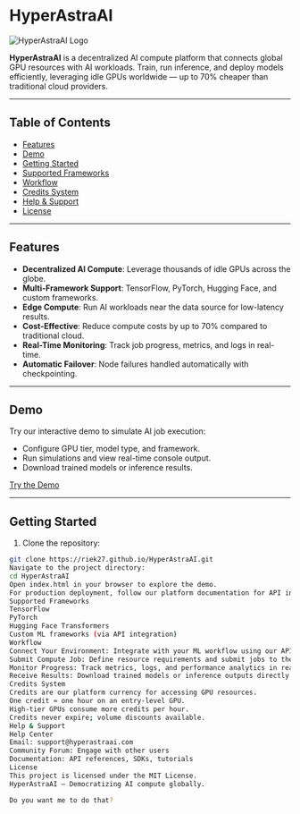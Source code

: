 # HyperAstraAI

![HyperAstraAI Logo](path-to-my-logo.png)

**HyperAstraAI** is a decentralized AI compute platform that connects global GPU resources with AI workloads. Train, run inference, and deploy models efficiently, leveraging idle GPUs worldwide — up to 70% cheaper than traditional cloud providers.

---

## Table of Contents

- [Features](#features)  
- [Demo](#demo)  
- [Getting Started](#getting-started)  
- [Supported Frameworks](#supported-frameworks)  
- [Workflow](#workflow)  
- [Credits System](#credits-system)  
- [Help & Support](#help--support)  
- [License](#license)  

---

## Features

- **Decentralized AI Compute**: Leverage thousands of idle GPUs across the globe.  
- **Multi-Framework Support**: TensorFlow, PyTorch, Hugging Face, and custom frameworks.  
- **Edge Compute**: Run AI workloads near the data source for low-latency results.  
- **Cost-Effective**: Reduce compute costs by up to 70% compared to traditional cloud.  
- **Real-Time Monitoring**: Track job progress, metrics, and logs in real-time.  
- **Automatic Failover**: Node failures handled automatically with checkpointing.  

---

## Demo

Try our interactive demo to simulate AI job execution:  

- Configure GPU tier, model type, and framework.  
- Run simulations and view real-time console output.  
- Download trained models or inference results.  

[Try the Demo](https://riek27.github.io/HyperAstraAI/demo.html)  

---

## Getting Started

1. Clone the repository:  

```bash
git clone https://riek27.github.io/HyperAstraAI.git
Navigate to the project directory:
cd HyperAstraAI
Open index.html in your browser to explore the demo.
For production deployment, follow our platform documentation for API integration and job submission.
Supported Frameworks
TensorFlow
PyTorch
Hugging Face Transformers
Custom ML frameworks (via API integration)
Workflow
Connect Your Environment: Integrate with your ML workflow using our API or web interface.
Submit Compute Job: Define resource requirements and submit jobs to the decentralized GPU network.
Monitor Progress: Track metrics, logs, and performance analytics in real-time.
Receive Results: Download trained models or inference outputs directly to your environment.
Credits System
Credits are our platform currency for accessing GPU resources.
One credit ≈ one hour on an entry-level GPU.
High-tier GPUs consume more credits per hour.
Credits never expire; volume discounts available.
Help & Support
Help Center
Email: support@hyperastraai.com
Community Forum: Engage with other users
Documentation: API references, SDKs, tutorials
License
This project is licensed under the MIT License.
HyperAstraAI — Democratizing AI compute globally.  

Do you want me to do that?
